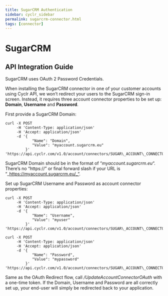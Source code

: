 ```yaml
---
title: SugarCRM Authentication
sidebar: cyclr_sidebar
permalink: sugarcrm-connector.html
tags: [connector]
---
```


# SugarCRM #

API Integration Guide
---------------------

SugarCRM uses OAuth 2 Password Credentials.

When installing the SugarCRM connector in one of your customer accounts using Cyclr API, we won’t redirect your users to the SugarCRM sign-in screen. Instead, it requires three account connector properties to be set up: **Domain**, **Username** and **Password**.

First provide a SugarCRM Domain:

```
curl -X POST
     -H 'Content-Type: application/json' 
     -H 'Accept: application/json' 
     -d '{
            "Name": "Domain",
            "Value": "myaccount.sugarcrm.eu"
         }'
'https://api.cyclr.com/v1.0/account/connectors/SUGAR\_ACCOUNT\_CONNECTOR\_ID/properties'
```

SugarCRM Domain should be in the format of “_myaccount.sugarcrm.eu_“. There’s no “https://” or final forward slash if your URL is “_https://myaccount.sugarcrm.eu/_“.

Set up SugarCRM Username and Password as account connector properties:

```
curl -X POST
     -H 'Content-Type: application/json'
     -H 'Accept: application/json'
     -d '{
            "Name": "Username",
            "Value": "myuser"
         }'
'https://api.cyclr.com/v1.0/account/connectors/SUGAR\_ACCOUNT\_CONNECTOR\_ID/properties'
```

```
curl -X POST 
     -H 'Content-Type: application/json' 
     -H 'Accept: application/json'
     -d '{
            "Name": "Password",
            "Value": "mypassword"
         }'
'https://api.cyclr.com/v1.0/account/connectors/SUGAR\_ACCOUNT\_CONNECTOR\_ID/properties' 
 ```

Same as the OAuth Redirect flow, call _/UpdateAccountConnectorOAuth_ with a one-time token. If the Domain, Username and Password are all correctly set up, your end-user will simply be redirected back to your application.

